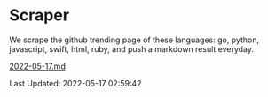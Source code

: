 # Scraper

We scrape the github trending page of these languages: go, python, javascript, swift, html, ruby, and push a markdown result everyday.

[2022-05-17.md](https://github.com/henson/Scraper/blob/master/2022-05-17.md)

Last Updated: 2022-05-17 02:59:42